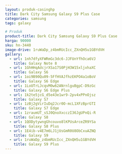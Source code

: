 ```yaml
---
layout: produk-casinghp
title: Dark City Samsung Galaxy S9 Plus Case
categories: samsung
tags: galaxy

# Produk
product-title: Dark City Samsung Galaxy S9 Plus Case
harga: 90000
sku: hn-3440
image-drive: 1ruWaDp_z4bmRUcIcc_ZXnQH5u1GBYdVH
gallery:
  - url: 1nh7dfyXFWRmGc3dc6-JJFUnYfhOca6VJ
    title: Galaxy Note 8
  - url: 1GhHHqAdcjrXSa17S0PjH3W15xljxhaXC
    title: Galaxy S6
  - url: 1oi9B90Qu09-5FfHVAJfhzEKPO4a1oBoV
    title: Galaxy S6 Edge
  - url: 1LoUTrLJcqvM0w62ANrnlguBgpC-D9zGc
    title: Galaxy S6 Edge Plus
  - url: 1k2te5jcG_d5e43e1wr9-2pv4xPPnOjsz
    title: Galaxy S7
  - url: 1zBj2gVirIuDq2Jcr0O-mcL1XFzBprGTI
    title: Galaxy S7 Edge
  - url: 1zraumUT_sSJ0QnoXxcczI36JgUPnQi-R
    title: Galaxy S8
  - url: 1QODytywngGhcouvo8lKPUsArceZR9YSa
    title: Galaxy S8 Plus
  - url: 1E4ib-v4E7m6LJ1jUsGmR0U8ObCxuAZNQ
    title: Galaxy S9
  - url: 1ruWaDp_z4bmRUcIcc_ZXnQH5u1GBYdVH
    title: Galaxy S9 Plus
---
```

